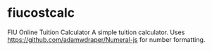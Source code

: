 # fiucostcalc
FIU Online Tuition Calculator
A simple tuition calculator. 
Uses https://github.com/adamwdraper/Numeral-js for number formatting. 
